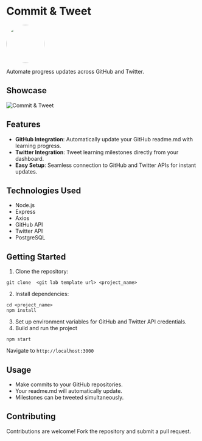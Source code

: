 # Commit & Tweet
<img src="https://github.com/muslewski/commit-and-tweet/blob/main/public/images/logo.png" width="100" height="100" style="border-radius: 100%" />

Automate progress updates across GitHub and Twitter.

## Showcase
![Commit & Tweet](https://github.com/muslewski/commit-and-tweet/blob/main/presentation.gif)

## Features

- **GitHub Integration**: Automatically update your GitHub readme.md with learning progress.
- **Twitter Integration**: Tweet learning milestones directly from your dashboard.
- **Easy Setup**: Seamless connection to GitHub and Twitter APIs for instant updates.

## Technologies Used

- Node.js
- Express
- Axios
- GitHub API
- Twitter API
- PostgreSQL

## Getting Started

1. Clone the repository:
```
git clone  <git lab template url> <project_name>
```
2. Install dependencies:
```
cd <project_name>
npm install
```
3. Set up environment variables for GitHub and Twitter API credentials.
4. Build and run the project
```
npm start
```
  Navigate to `http://localhost:3000`

## Usage

- Make commits to your GitHub repositories.
- Your readme.md will automatically update.
- Milestones can be tweeted simultaneously.

## Contributing

Contributions are welcome! Fork the repository and submit a pull request.


